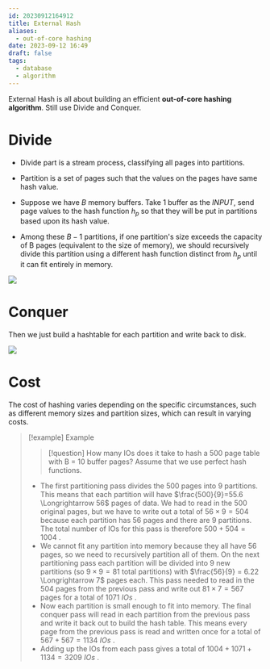 ```yaml
---
id: 20230912164912
title: External Hash
aliases:
  - out-of-core hashing
date: 2023-09-12 16:49
draft: false
tags:
  - database
  - algorithm
---
```

External Hash is all about building an efficient **out-of-core hashing algorithm**. Still use Divide and Conquer.

# Divide

- Divide part is a stream process, classifying all pages into partitions.
- Partition is a set of pages such that the values on the pages have same hash value. 

- Suppose we have $B$ memory buffers. Take 1 buffer as the $INPUT$, send page values to the hash function $h_p$ so that they will be put in partitions based upon its hash value.
- Among these $B-1$ partitions, if one partition's size exceeds the capacity of B pages (equivalent to the size of memory), we should recursively divide this partition using a different hash function distinct from $h_p$ until it can fit entirely in memory.

![](https://r2.hcplantern.top/2023/09/10/Snipaste_2023-09-13_14-19-22.png)

# Conquer

Then we just build a hashtable for each partition and write back to disk. 

![](https://r2.hcplantern.top/2023/09/10/Snipaste_2023-09-13_15-32-09.png)


# Cost

The cost of hashing varies depending on the specific circumstances, such as different memory sizes and partition sizes, which can result in varying costs.

> [!example] Example
> > [!question] How many IOs does it take to hash a 500 page table with B = 10 buffer pages? Assume that we use perfect hash functions.
> - The first partitioning pass divides the 500 pages into 9 partitions. This means that each partition will have $\frac{500}{9}=55.6 \Longrightarrow 56$ pages of data. We had to read in the 500 original pages, but we have to write out a total of $56 \times 9 = 504$ because each partition has 56 pages and there are 9 partitions. The total number of IOs for this pass is therefore $500 + 504 = 1004$ .
> - We cannot fit any partition into memory because they all have 56 pages, so we need to recursively partition all of them. On the next partitioning pass each partition will be divided into 9 new partitions (so $9 \times 9 = 81$  total partitions) with $\frac{56}{9} = 6.22 \Longrightarrow 7$  pages each. This pass needed to read in the 504 pages from the previous pass and write out $81 \times 7 = 567$ pages for a total of $1071 \ IOs$ .
> - Now each partition is small enough to fit into memory. The final conquer pass will read in each partition from the previous pass and write it back out to build the hash table. This means every page from the previous pass is read and written once for a total of $567 + 567 = 1134 \ IOs$ .
> - Adding up the IOs from each pass gives a total of $1004 + 1071 + 1134 = 3209 \ IOs$ .




